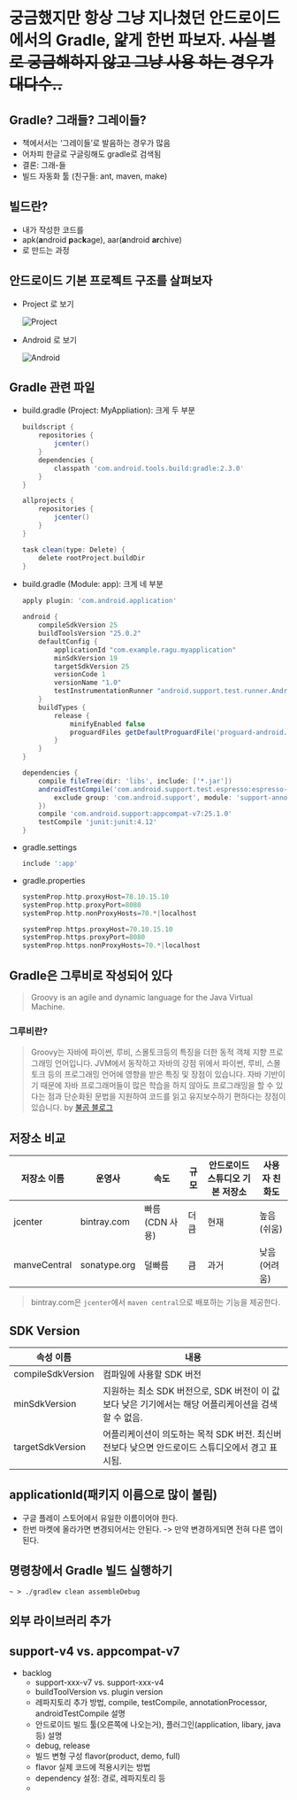 # 궁금했지만 항상 그냥 지나쳤던 안드로이드에서의 Gradle, 얉게 한번 파보자. ~~사실 별로 궁금해하지 않고 그냥 사용 하는 경우가 대다수..~~

## Gradle? 그래들? 그레이들?

- 책에서서는 ‘그레이들’로 발음하는 경우가 많음
- 어차피 한글로 구글링해도 gradle로 검색됨
- 결론: 그래-들
- 빌드 자동화 툴 (친구들: ant, maven, make)

## 빌드란?

- 내가 작성한 코드를
- apk(**a**ndroid **p**ac**k**age), aar(**a**ndroid **ar**chive)
- 로 만드는 과정

## 안드로이드 기본 프로젝트 구조를 살펴보자

- Project 로 보기

  ![Project](./image/structure_project.png)

- Android 로 보기

  ![Android](./image/structure_android.png)

## Gradle 관련 파일

- build.gradle (Project: MyAppliation): 크게 두 부분

  ```gradle
  buildscript {
      repositories {
          jcenter()
      }
      dependencies {
          classpath 'com.android.tools.build:gradle:2.3.0'
      }
  }

  allprojects {
      repositories {
          jcenter()
      }
  }

  task clean(type: Delete) {
      delete rootProject.buildDir
  }
  ```

- build.gradle (Module: app): 크게 네 부분

  ```gradle
  apply plugin: 'com.android.application'

  android {
      compileSdkVersion 25
      buildToolsVersion "25.0.2"
      defaultConfig {
          applicationId "com.example.ragu.myapplication"
          minSdkVersion 19
          targetSdkVersion 25
          versionCode 1
          versionName "1.0"
          testInstrumentationRunner "android.support.test.runner.AndroidJUnitRunner"
      }
      buildTypes {
          release {
              minifyEnabled false
              proguardFiles getDefaultProguardFile('proguard-android.txt'), 'proguard-rules.pro'
          }
      }
  }

  dependencies {
      compile fileTree(dir: 'libs', include: ['*.jar'])
      androidTestCompile('com.android.support.test.espresso:espresso-core:2.2.2', {
          exclude group: 'com.android.support', module: 'support-annotations'
      })
      compile 'com.android.support:appcompat-v7:25.1.0'
      testCompile 'junit:junit:4.12'
  }

  ```

- gradle.settings

  ```gradle
  include ':app'
  ```

- gradle.properties

  ```gradle
  systemProp.http.proxyHost=70.10.15.10
  systemProp.http.proxyPort=8080
  systemProp.http.nonProxyHosts=70.*|localhost

  systemProp.https.proxyHost=70.10.15.10
  systemProp.https.proxyPort=8080
  systemProp.https.nonProxyHosts=70.*|localhost
  ```

## Gradle은 그루비로 작성되어 있다

> Groovy is an agile and dynamic language for the Java Virtual Machine.

### 그루비란?

> Groovy는 자바에 파이썬, 루비, 스몰토크등의 특징을 더한 동적 객체 지향 프로그래밍 언어입니다.  JVM에서 동작하고 자바의 강점 위에서 파이썬, 루비, 스몰토크 등의 프로그래밍 언어에 영향을 받은 특징 및 장점이 있습니다. 자바 기반이기 때문에 자바 프로그래머들이 많은 학습을 하지 않아도 프로그래밍을 할 수 있다는 점과 단순화된 문법을 지원하여 코드를 읽고 유지보수하기 편하다는 장점이 있습니다. by [불곰 블로그](http://brownbears.tistory.com)

## 저장소 비교

저장소 이름|운영사|속도|규모|안드로이드 스튜디오 기본 저장소|사용자 친화도
-|-|-|-|-|-
jcenter|bintray.com|빠름(CDN 사용)|더큼|현재|높음(쉬움)
manveCentral|sonatype.org|덜빠름|큼|과거|낮음(어려움)

> bintray.com은 `jcenter`에서 `maven central`으로 배포하는 기능을 제공한다.

## SDK Version

속성 이름|내용
-|-
compileSdkVersion|컴파일에 사용할 SDK 버전
minSdkVersion|지원하는 최소 SDK 버전으로, SDK 버전이 이 값보다 낮은 기기에서는 해당 어플리케이션을 검색할 수 없음.
targetSdkVersion|어플리케이션이 의도하는 목적 SDK 버전. 최신버전보다 낮으면 안드로이드 스튜디오에서 경고 표시됨.

## applicationId(패키지 이름으로 많이 불림)

- 구글 플레이 스토어에서 유일한 이름이어야 한다.
- 한번 마켓에 올라가면 변경되어서는 안된다. -> 만약 변경하게되면 전혀 다른 앱이 된다.

## 명령창에서 Gradle 빌드 실행하기

```
~ > ./gradlew clean assembleDebug
```

## 외부 라이브러리 추가


## support-v4 vs. appcompat-v7



- backlog
  - support-xxx-v7 vs. support-xxx-v4
  - buildToolVersion vs. plugin version
  - 레파지토리 추가 방법, compile, testCompile, annotationProcessor, androidTestCompile 설명
  - 안드로이드 빌드 툴(오른쪽에 나오는거), 플러그인(application, libary, java 등) 설명
  - debug, release
  - 빌드 변형 구성 flavor(product, demo, full)
  - flavor 실제 코드에 적용시키는 방법
  - dependency 설정: 경로, 레파지토리 등
  -